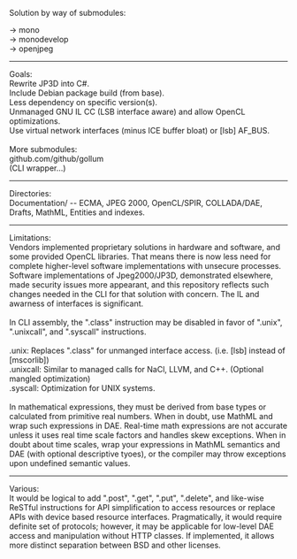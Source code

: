Solution by way of submodules:<br/>

-> mono<br/>
-> monodevelop<br/>
-> openjpeg<br/>

---

Goals:<br/>
Rewrite JP3D into C#.<br/>
Include Debian package build (from base).<br/>
Less dependency on specific version(s).<br/>
Unmanaged GNU IL CC (LSB interface aware) and allow OpenCL optimizations.<br/>
Use virtual network interfaces (minus ICE buffer bloat) or [lsb] AF_BUS.<br/>
<br/>
More submodules:<br/>
github.com/github/gollum<br/>
(CLI wrapper...)<br/>

---

Directories:<br/>
Documentation/ -- ECMA, JPEG 2000, OpenCL/SPIR, COLLADA/DAE, Drafts, MathML, Entities and indexes.<br/>

---

Limitations:<br/>
Vendors implemented proprietary solutions in hardware and software, and some provided OpenCL libraries. That means there is now less need for complete higher-level software implementations with unsecure processes. Software implementations of Jpeg2000/JP3D, demonstrated elsewhere, made security issues more appearant, and this repository reflects such changes needed in the CLI for that solution with concern. The IL and awarness of interfaces is significant.<br/>
<br/>
In CLI assembly, the ".class" instruction may be disabled in favor of ".unix", ".unixcall", and ".syscall" instructions.<br/>
<br/>
.unix: Replaces ".class" for unmanged interface access. (i.e. [lsb] instead of [mscorlib])<br/>
.unixcall: Similar to managed calls for NaCl, LLVM, and C++. (Optional mangled optimization)<br/>
.syscall: Optimization for UNIX systems. <br/>
<br/>
In mathematical expressions, they must be derived from base types or calculated from primitive real numbers. When in doubt, use MathML and wrap such expressions in DAE. Real-time math expressions are not accurate unless it uses real time scale factors and handles skew exceptions. When in doubt about time scales, wrap your expressions in MathML semantics and DAE (with optional descriptive tyoes), or the compiler may throw exceptions upon undefined semantic values.

---

Various:<br/>
It would be logical to add ".post", ".get", ".put", ".delete", and like-wise ReSTful instructions for API simplification to access resources or replace APIs with device based resource interfaces. Pragmatically, it would require definite set of protocols; however, it may be applicable for low-level DAE access and manipulation without HTTP classes. If implemented, it allows more distinct separation between BSD and other licenses.
